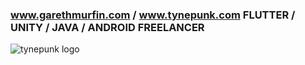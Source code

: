 ### www.garethmurfin.com / www.tynepunk.com FLUTTER / UNITY / JAVA / ANDROID FREELANCER

![tynepunk logo](https://scontent.ftpe7-3.fna.fbcdn.net/v/t39.30808-6/p960x960/258785975_125379486594269_7176158921796036390_n.png?_nc_cat=111&ccb=1-5&_nc_sid=e3f864&_nc_ohc=-r1cNWC6lxYAX_cZGIy&_nc_ht=scontent.ftpe7-3.fna&oh=c876e014423e74d99a48bb1d64f6b33f&oe=61A5171D)




<!--
**amigax/amigax** is a ✨ _special_ ✨ repository because its `README.md` (this file) appears on your GitHub profile.

Here are some ideas to get you started:

- 🔭 I’m currently working on ...
- 🌱 I’m currently learning ...
- 👯 I’m looking to collaborate on ...
- 🤔 I’m looking for help with ...
- 💬 Ask me about ...
- 📫 How to reach me: ...
- 😄 Pronouns: ...
- ⚡ Fun fact: ...
-->
